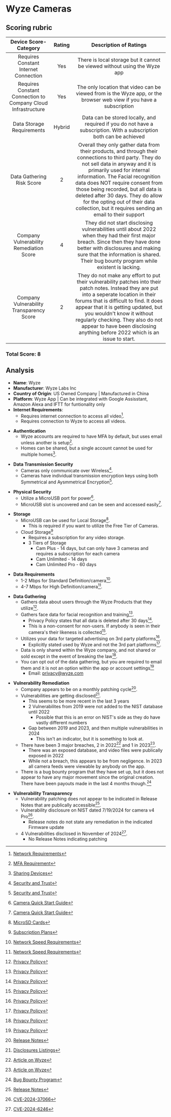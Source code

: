 # Wyze Cameras

## Scoring rubric
| Device Score-Category |  Rating | Description of Ratings | 
| :---: | :---: | :---: | 
| Requires Constant Internet Connection | Yes | There is local storage but it cannot be viewed without using the Wyze app |
| Requires Constant Connection to Company Cloud Infrastructure | Yes | The only location that video can be viewed from is the Wyze app, or the browser web view if you have a subscription |
| Data Storage Requirements | Hybrid | Data can be stored locally, and required if you do not have a subscription.  With a subscription both can be achieved |
| Data Gathering Risk Score | 2 | Overall they only gather data from their products, and through their connections to third party.  They do not sell data in anyway and it is primarily used for internal information.  The Facial recognition data does NOT require consent from those being recorded, but all data is deleted after 30 days.  They do allow for the opting out of their data collection, but it requires sending an email to their support |
| Company Vulnerability Remediation Score | 4 | They did not start disclosing vulnerabilities until about 2022 when they had their first major breach.  Since then they have done better with disclosures and making sure that the information is shared.  Their bug bounty program while existent is lacking. |
| Company Vulnerability Transparency Score | 2 | They do not make any effort to put their vulnerability patches into their patch notes.  Instead they are put into a seperate location in their forums that is difficult to find.  It does appear that it is getting updated, but you wouldn't know it without regularly checking.  They also do not appear to have been disclosing anything before 2022 which is an issue to start. | 

### Total Score: 8

## Analysis
- **Name**: Wyze
- **Manufacturer**: Wyze Labs Inc
- **Country of Origin**: US Owned Company | Manufactured in China
- **Platform**: Wyze App | Can be integrated with Google Assisstant, Amazon Alexa and IFTT for funtionality only
- **Internet Requirements**:
    - Requires internet connection to access all video[^1].
    - Requires connection to Wyze to access all videos.  
[^1]: [Network Requirements](https://support.wyze.com/hc/en-us/articles/360054370991-What-kind-of-Wi-Fi-network-or-router-do-I-need)
- **Authentication**
    - Wyze accounts are required to have MFA by default, but uses email unless another is setup[^2].
    - Homes can be shared, but a single account cannot be used for multiple homes[^3].  
[^2]: [MFA Requirement](https://support.wyze.com/hc/en-us/articles/8559141097755-2FA-Updates-and-FAQs)
[^3]: [Sharing Devices](https://support.wyze.com/hc/en-us/articles/360032408852-How-do-I-share-a-device-in-the-Wyze-app)
- **Data Transmission Security**
    - Cameras only communicate over Wireless[^4].
    - Cameras have individual transmission encryption keys using both Symmetrical and Aysmmetrical Encryption[^4].  
[^4]: [Security and Trust](https://www.wyze.com/pages/security-trust)
- **Physical Security**
    - Utilize a MicroUSB port for power[^5].
    - MicroUSB slot is uncovered and can be seen and accessed easily[^5].  
[^5]: [Camera Quick Start Guide](https://support.wyze.com/hc/en-us/articles/23746379020955-Wyze-Cam-v4-Quick-Start-Guide)
- **Storage**
    - MicroUSB can be used for Local Storage[^6].
      - This is required if you want to utilize the Free Tier of Cameras.
    - Cloud Storage[^7]
      - Requires a subscription for any video storage.
      - 3 Tiers of Storage
        - Cam Plus - 14 days, but can only have 3 cameras and requires a subscription for each camera
        - Cam Unlimited - 14 days
        - Cam Unlimited Pro - 60 days  
[^6]: [MicroSD Cards](https://support.wyze.com/hc/en-us/articles/33700416230811-How-do-I-view-my-microSD-card-recordings)
[^7]: [Subscription Plans](https://www.wyze.com/pages/compare)
- **Data Requirements**
    - 1-2 Mbps for Standard Definition/camera[^8].
    - 4-7 Mbps for High Definition/camera[^8].  
[^8]: [Network Speed Requirements](https://support.wyze.com/hc/en-us/articles/10035278203547-Wyze-Tips-to-Improve-your-Wi-Fi-Connectivity)
- **Data Gathering**
  - Gathers data about users through the Wyze Products that they utilize[^9].
  - Gathers face data for facial recognition and training[^9].
    - Privacy Policy states that all data is deleted after 30 days[^9].
    - This is a non-consent for non-users.  If anybody is seen in their camera's their likeness is collected[^9].
  - Utilizes your data for targeted advertising on 3rd party platforms[^9].
    - Explicitly stated used by Wyze and not the 3rd part platforms[^9].
  - Data is only shared within the Wyze company, and not shared or sold except in the event of breaking the law[^9].  
  - You can opt out of the data gathering, but you are required to email them and it is not an option within the app or account settings[^9]
    - Email: privacy@wyze.com
[^9]: [Privacy Policy](https://www.wyze.com/policies/privacy-policy)
- **Vulnerability Remediation**
  - Company appears to be on a monthly patching cycle[^10].
  - Vulnerabilities are getting disclosed[^11].
    - This seems to be more recent in the last 3 years
    - 2 Vulnerabilites from 2019 were not added to the NIST database until 2022
      - Possible that this is an error on NIST's side as they do have vastly different numbers
    - Gap between 2019 and 2023, and then multiple vulnerabilities in 2024
      - This isn't an indicator, but it is something to look at.
  - There have been 3 major breaches, 2 in 2022[^12] and 1 in 2023[^12].
    - There was an exposed database, and video files were publically exposed in 2022
    - While not a breach, this appears to be from negligence.  In 2023 all camera feeds were viewable by anybody on the app.
  - There is a bug bounty program that they have set up, but it does not appear to have any major movement since the original creation.  There have been payouts made in the last 4 months though.[^13]  
[^10]: [Release Notes](https://support.wyze.com/hc/en-us/articles/360024852172-Release-Notes-Firmware)
[^11]: [Disclosures Listings](/Data.md#disclosures-1)
[^12]: [Article on Wyze](https://www.cnet.com/home/security/the-state-of-wyze-cameras-in-2025-not-quite-ready-for-recommendation/)
[^13]: [Bug Bounty Program](https://bugcrowd.com/engagements/wyze)
- **Vulnerability Transparency**
  - Vulnerability patching does not appear to be indicated in Release Notes that are publically accessible[^10].
  - Vulnerability disclosure on NIST dated 7/19/2024 for camera v4 Pro[^14].
    - Release notes do not state any remediation in the indicated Firmware update
  - 4 Vulnerabilities disclosed in November of 2024[^15].
    - No Release Notes indicating patching  
[^14]: [CVE-2024-37066](https://nvd.nist.gov/vuln/detail/CVE-2024-37066)
[^15]: [CVE-2024-6246](https://nvd.nist.gov/vuln/detail/CVE-2024-6246)